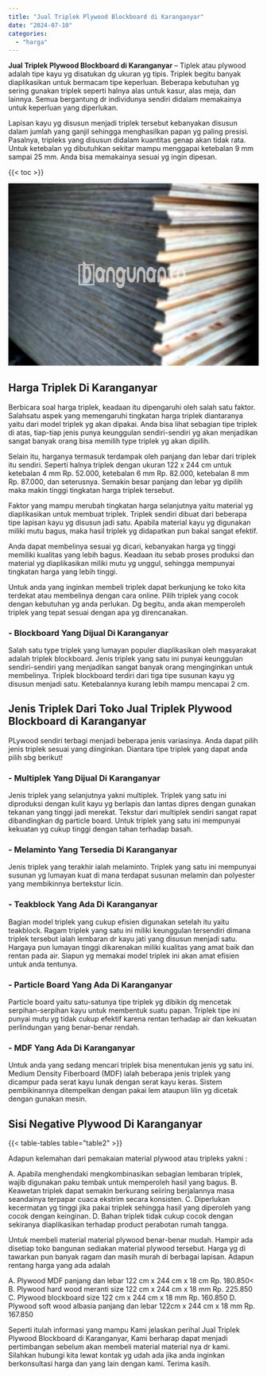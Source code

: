 ```yaml
---
title: "Jual Triplek Plywood Blockboard di Karanganyar"
date: "2024-07-10"
categories: 
  - "harga"
---
```


**Jual Triplek Plywood Blockboard di Karanganyar** – Tiplek atau plywood adalah tipe kayu yg disatukan dg ukuran yg tipis. Triplek begitu banyak diaplikasikan untuk bermacam tipe keperluan. Beberapa kebutuhan yg sering gunakan triplek seperti halnya alas untuk kasur, alas meja, dan lainnya. Semua bergantung dr individunya sendiri didalam memakainya untuk keperluan yang diperlukan.

Lapisan kayu yg disusun menjadi triplek tersebut kebanyakan disusun dalam jumlah yang ganjil sehingga menghasilkan papan yg paling presisi. Pasalnya, tripleks yang disusun didalam kuantitas genap akan tidak rata. Untuk ketebalan yg dibutuhkan sekitar mampu menggapai ketebalan 9 mm sampai 25 mm. Anda bisa memakainya sesuai yg ingin dipesan.

{{< toc >}}

![Jual Triplek Plywood Blockboard di Karanganyar](/images/jual-triplek-murah-32.png)

## Harga Triplek Di Karanganyar

Berbicara soal harga triplek, keadaan itu dipengaruhi oleh salah satu faktor. Salahsatu aspek yang memengaruhi tingkatan harga triplek diantaranya yaitu dari model triplek yg akan dipakai. Anda bisa lihat sebagian tipe triplek di atas, tiap-tiap jenis punya keunggulan sendiri-sendiri yg akan menjadikan sangat banyak orang bisa memilih type triplek yg akan dipilih.

Selain itu, harganya termasuk terdampak oleh panjang dan lebar dari triplek itu sendiri. Seperti halnya triplek dengan ukuran 122 x 244 cm untuk ketebalan 4 mm Rp. 52.000, ketebalan 6 mm Rp. 82.000, ketebalan 8 mm Rp. 87.000, dan seterusnya. Semakin besar panjang dan lebar yg dipilih maka makin tinggi tingkatan harga triplek tersebut.

Faktor yang mampu merubah tingkatan harga selanjutnya yaitu material yg diaplikasikan untuk membuat triplek. Triplek sendiri dibuat dari beberapa tipe lapisan kayu yg disusun jadi satu. Apabila material kayu yg digunakan miliki mutu bagus, maka hasil triplek yg didapatkan pun bakal sangat efektif.

Anda dapat membelinya sesuai yg dicari, kebanyakan harga yg tinggi memiliki kualitas yang lebih bagus. Keadaan itu sebab proses produksi dan material yg diaplikasikan miliki mutu yg unggul, sehingga mempunyai tingkatan harga yang lebih tinggi.

Untuk anda yang inginkan membeli triplek dapat berkunjung ke toko kita terdekat atau membelinya dengan cara online. Pilih triplek yang cocok dengan kebutuhan yg anda perlukan. Dg begitu, anda akan memperoleh triplek yang tepat sesuai dengan apa yg direncanakan.

### \- Blockboard Yang Dijual Di Karanganyar

Salah satu type triplek yang lumayan populer diaplikasikan oleh masyarakat adalah triplek blockboard. Jenis triplek yang satu ini punyai keunggulan sendiri-sendiri yang menjadikan sangat banyak orang menginginkan untuk membelinya. Triplek blockboard terdiri dari tiga tipe susunan kayu yg disusun menjadi satu. Ketebalannya kurang lebih mampu mencapai 2 cm.

## Jenis Triplek Dari Toko Jual Triplek Plywood Blockboard di Karanganyar

PLywood sendiri terbagi menjadi beberapa jenis variasinya. Anda dapat pilih jenis triplek sesuai yang diinginkan. Diantara tipe triplek yang dapat anda pilih sbg berikut!

### \- Multiplek Yang Dijual Di Karanganyar

Jenis triplek yang selanjutnya yakni multiplek. Triplek yang satu ini diproduksi dengan kulit kayu yg berlapis dan lantas dipres dengan gunakan tekanan yang tinggi jadi merekat. Tekstur dari multiplek sendiri sangat rapat dibandingkan dg particle board. Untuk triplek yang satu ini mempunyai kekuatan yg cukup tinggi dengan tahan terhadap basah.

### \- Melaminto Yang Tersedia Di Karanganyar

Jenis triplek yang terakhir ialah melaminto. Triplek yang satu ini mempunyai susunan yg lumayan kuat di mana terdapat susunan melamin dan polyester yang membikinnya bertekstur licin.

### \- Teakblock Yang Ada Di Karanganyar

Bagian model triplek yang cukup efisien digunakan setelah itu yaitu teakblock. Ragam triplek yang satu ini miliki keunggulan tersendiri dimana triplek tersebut ialah lembaran dr kayu jati yang disusun menjadi satu. Hargaya pun lumayan tinggi dikarenakan miliki kualitas yang amat baik dan rentan pada air. Siapun yg memakai model triplek ini akan amat efisien untuk anda tentunya.

### \- Particle Board Yang Ada Di Karanganyar

Particle board yaitu satu-satunya tipe triplek yg dibikin dg mencetak serpihan-serpihan kayu untuk membentuk suatu papan. Triplek tipe ini punyai mutu yg tidak cukup efektif karena rentan terhadap air dan kekuatan perlindungan yang benar-benar rendah.

### \- MDF Yang Ada Di Karanganyar

Untuk anda yang sedang mencari triplek bisa menentukan jenis yg satu ini. Medium Density Fiberboard (MDF) ialah beberapa jenis triplek yang dicampur pada serat kayu lunak dengan serat kayu keras. Sistem pembikinannya ditempelkan dengan pakai lem ataupun lilin yg dicetak dengan gunakan mesin.

## Sisi Negative Plywood Di Karanganyar

{{< table-tables table="table2" >}}

Adapun kelemahan dari pemakaian material plywood atau tripleks yakni :

A. Apabila menghendaki mengkombinasikan sebagian lembaran triplek, wajib digunakan paku tembak untuk memperoleh hasil yang bagus. B. Keawetan triplek dapat semakin berkurang seiiring berjalannya masa seandainya terpapar cuaca ekstrim secara konsisten. C. Diperlukan kecermatan yg tinggi jika pakai triplek sehingga hasil yang diperoleh yang cocok dengan keinginan. D. Bahan triplek tidak cukup cocok dengan sekiranya diaplikasikan terhadap product perabotan rumah tangga.

Untuk membeli material material plywood benar-benar mudah. Hampir ada disetiap toko bangunan sediakan material plywood tersebut. Harga yg di tawarkan pun banyak ragam dan masih murah di berbagai lapisan. Adapun rentang harga yang ada adalah

A. Plywood MDF panjang dan lebar 122 cm x 244 cm x 18 cm Rp. 180.850< B. Plywood hard wood meranti size 122 cm x 244 cm x 18 mm Rp. 225.850 C. Plywood blockboard size 122 cm x 244 cm x 18 mm Rp. 160.850 D. Plywood soft wood albasia panjang dan lebar 122cm x 244 cm x 18 mm Rp. 167.850

Seperti itulah informasi yang mampu Kami jelaskan perihal Jual Triplek Plywood Blockboard di Karanganyar, Kami berharap dapat menjadi pertimbangan sebelum akan membeli material material nya dr kami. Silahkan hubungi kita lewat kontak yg udah ada jika anda inginkan berkonsultasi harga dan yang lain dengan kami. Terima kasih.
